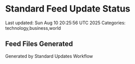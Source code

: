# Standard Feed Update Status
Last updated: Sun Aug 10 20:25:56 UTC 2025
Categories: technology,business,world

## Feed Files Generated

Generated by Standard Updates Workflow
